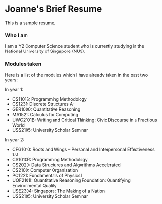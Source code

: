 # Joanne's Brief Resume

This is a sample resume.

### Who I am

I am a Y2 Computer Science student who is currently studying in the National
University of Singapore (NUS).

### Modules taken

Here is a list of the modules which I have already taken in the past two years:

In year 1:
- CS1101S: Programming Methodology
- CS1231: Discrete Structures A-
- GER1000: Quantitative Reasoning
- MA1521: Calculus for Computing
- UWC2101B: Writing and Critical Thinking: Civic Discourse in a Fractious World
- USS2105: University Scholar Seminar

In year 2:
- CFG1010: Roots and Wings – Personal and Interpersonal Effectiveness 1.0
- CS1010R: Programming Methodology
- CS2020: Data Structures and Algorithms Accelerated
- CS2100: Computer Organisation
- PC1221: Fundamentals of Physics I
- UQF2101I: Quantitative Reasoning Foundation: Quantifying Environmental Quality
- USE2304: Singapore: The Making of a Nation
- USS2105: University Scholar Seminar
